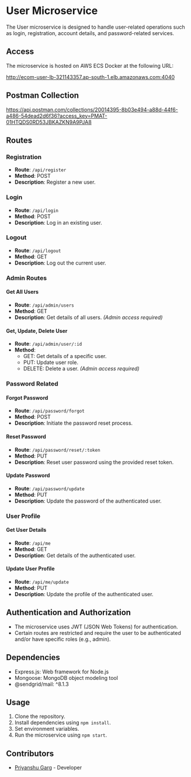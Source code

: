 # User Microservice

The User microservice is designed to handle user-related operations such as login, registration, account details, and password-related services.

## Access

The microservice is hosted on AWS ECS Docker at the following URL:

http://ecom-user-lb-321143357.ap-south-1.elb.amazonaws.com:4040

## Postman Collection

https://api.postman.com/collections/20014395-8b03e494-a88d-44f6-a486-54dead2d6f36?access_key=PMAT-01HTQDS0RD53JBKAZKN9A9PJA8



## Routes

### Registration

- **Route**: `/api/register`
- **Method**: POST
- **Description**: Register a new user.

### Login

- **Route**: `/api/login`
- **Method**: POST
- **Description**: Log in an existing user.

### Logout

- **Route**: `/api/logout`
- **Method**: GET
- **Description**: Log out the current user.

### Admin Routes

#### Get All Users

- **Route**: `/api/admin/users`
- **Method**: GET
- **Description**: Get details of all users. *(Admin access required)*

#### Get, Update, Delete User

- **Route**: `/api/admin/user/:id`
- **Method**: 
  - GET: Get details of a specific user.
  - PUT: Update user role.
  - DELETE: Delete a user. *(Admin access required)*

### Password Related

#### Forgot Password

- **Route**: `/api/password/forgot`
- **Method**: POST
- **Description**: Initiate the password reset process.

#### Reset Password

- **Route**: `/api/password/reset/:token`
- **Method**: PUT
- **Description**: Reset user password using the provided reset token.

#### Update Password

- **Route**: `/api/password/update`
- **Method**: PUT
- **Description**: Update the password of the authenticated user.

### User Profile

#### Get User Details

- **Route**: `/api/me`
- **Method**: GET
- **Description**: Get details of the authenticated user.

#### Update User Profile

- **Route**: `/api/me/update`
- **Method**: PUT
- **Description**: Update the profile of the authenticated user.

## Authentication and Authorization

- The microservice uses JWT (JSON Web Tokens) for authentication.
- Certain routes are restricted and require the user to be authenticated and/or have specific roles (e.g., admin).

## Dependencies

- Express.js: Web framework for Node.js
- Mongoose: MongoDB object modeling tool
- @sendgrid/mail: ^8.1.3

## Usage

1. Clone the repository.
2. Install dependencies using `npm install`.
3. Set environment variables.
4. Run the microservice using `npm start`.

## Contributors

- [Priyanshu Garg](#) - Developer
